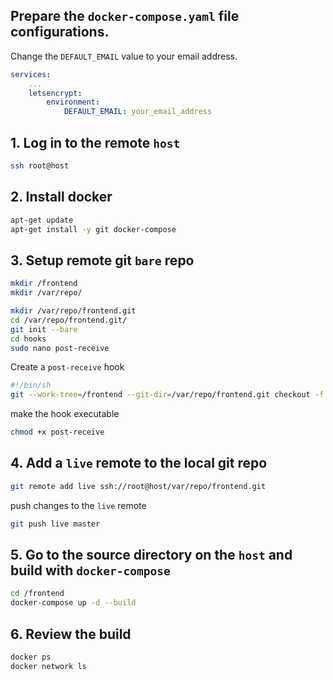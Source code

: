 ## Prepare the `docker-compose.yaml` file configurations.
Change the `DEFAULT_EMAIL` value to your email address.
```yaml
services:
    ...
    letsencrypt: 
        environment:
            DEFAULT_EMAIL: your_email_address
```

## 1. Log in to the remote `host`
```sh
ssh root@host
```

## 2. Install docker
```sh
apt-get update
apt-get install -y git docker-compose
```

## 3. Setup remote git `bare` repo 
```sh
mkdir /frontend
mkdir /var/repo/

mkdir /var/repo/frontend.git
cd /var/repo/frontend.git/
git init --bare
cd hooks
sudo nano post-receive
```
Create a `post-receive` hook 
```sh
#!/bin/sh
git --work-tree=/frontend --git-dir=/var/repo/frontend.git checkout -f
```
make the hook executable
```sh
chmod +x post-receive
```

## 4. Add a `live` remote to the local git repo
```sh
git remote add live ssh://root@host/var/repo/frontend.git
```
push changes to the `live` remote
```sh
git push live master
```

## 5. Go to the source directory on the `host` and build with `docker-compose`
```sh
cd /frontend
docker-compose up -d --build
```

## 6. Review the build
```sh
docker ps
docker network ls
```

